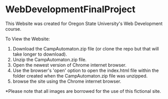 # WebDevelopmentFinalProject
This Website was created for Oregon State University's Web Development course.

To View the Website:

1) Download the CampAutomaton.zip file (or clone the repo but that will take
   longer to download).
2) Unzip the CampAutomaton.zip file.
3) Open the newest version of Chrome internet browser.
4) Use the browser's 'open' option to open the index.html file within the folder
   created when the CampAutomaton.zip file was unzipped.
5) browse the site using the Chrome internet browser.

*Please note that all images are borrowed for the use of this fictional site.
